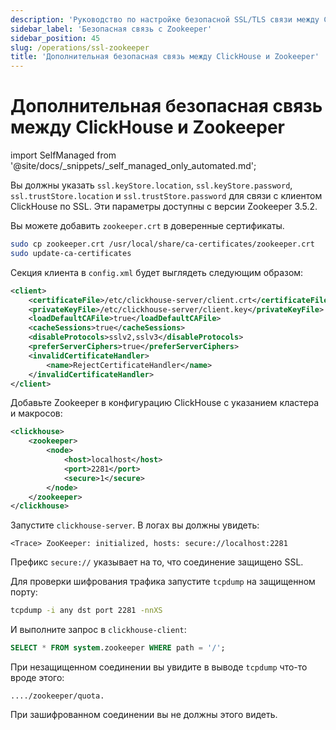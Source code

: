 ```yaml
---
description: 'Руководство по настройке безопасной SSL/TLS связи между ClickHouse и ZooKeeper'
sidebar_label: 'Безопасная связь с Zookeeper'
sidebar_position: 45
slug: /operations/ssl-zookeeper
title: 'Дополнительная безопасная связь между ClickHouse и Zookeeper'
---
```



# Дополнительная безопасная связь между ClickHouse и Zookeeper
import SelfManaged from '@site/docs/_snippets/_self_managed_only_automated.md';

<SelfManaged />

Вы должны указать `ssl.keyStore.location`, `ssl.keyStore.password`, `ssl.trustStore.location` и `ssl.trustStore.password` для связи с клиентом ClickHouse по SSL. Эти параметры доступны с версии Zookeeper 3.5.2.

Вы можете добавить `zookeeper.crt` в доверенные сертификаты.

```bash
sudo cp zookeeper.crt /usr/local/share/ca-certificates/zookeeper.crt
sudo update-ca-certificates
```

Секция клиента в `config.xml` будет выглядеть следующим образом:

```xml
<client>
    <certificateFile>/etc/clickhouse-server/client.crt</certificateFile>
    <privateKeyFile>/etc/clickhouse-server/client.key</privateKeyFile>
    <loadDefaultCAFile>true</loadDefaultCAFile>
    <cacheSessions>true</cacheSessions>
    <disableProtocols>sslv2,sslv3</disableProtocols>
    <preferServerCiphers>true</preferServerCiphers>
    <invalidCertificateHandler>
        <name>RejectCertificateHandler</name>
    </invalidCertificateHandler>
</client>
```

Добавьте Zookeeper в конфигурацию ClickHouse с указанием кластера и макросов:

```xml
<clickhouse>
    <zookeeper>
        <node>
            <host>localhost</host>
            <port>2281</port>
            <secure>1</secure>
        </node>
    </zookeeper>
</clickhouse>
```

Запустите `clickhouse-server`. В логах вы должны увидеть:

```text
<Trace> ZooKeeper: initialized, hosts: secure://localhost:2281
```

Префикс `secure://` указывает на то, что соединение защищено SSL.

Для проверки шифрования трафика запустите `tcpdump` на защищенном порту:

```bash
tcpdump -i any dst port 2281 -nnXS
```

И выполните запрос в `clickhouse-client`:

```sql
SELECT * FROM system.zookeeper WHERE path = '/';
```

При незащищенном соединении вы увидите в выводе `tcpdump` что-то вроде этого:

```text
..../zookeeper/quota.
```

При зашифрованном соединении вы не должны этого видеть.
